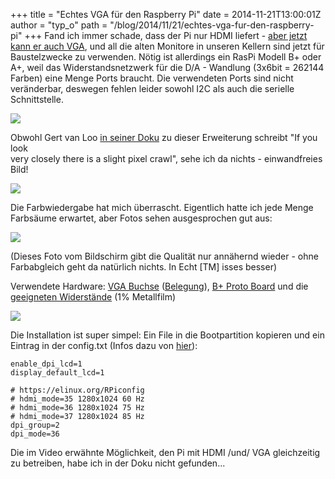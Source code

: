 +++
title = "Echtes VGA  für den Raspberry Pi"
date = 2014-11-21T13:00:01Z
author = "typ_o"
path = "/blog/2014/11/21/echtes-vga-fur-den-raspberry-pi"
+++
Fand ich immer schade, dass der Pi nur HDMI liefert - [aber jetzt kann
er auch VGA](https://www.raspberrypi.org/gert-vga-adapter/), und all die
alten Monitore in unseren Kellern sind jetzt für Baustelzwecke zu
verwenden. Nötig ist allerdings ein RasPi Modell B+ oder A+, weil das
Widerstandsnetzwerk für die D/A - Wandlung (3x6bit = 262144 Farben) eine
Menge Ports braucht. Die verwendeten Ports sind nicht veränderbar,
deswegen fehlen leider sowohl I2C als auch die serielle Schnittstelle.

![](/media/vgapi03.serendipityThumb.jpg)

Obwohl Gert van Loo [in seiner Doku](https://github.com/fenlogic/vga666)
zu dieser Erweiterung schreibt "If you look  
very closely there is a slight pixel crawl", sehe ich da nichts -
einwandfreies Bild\!

![](/media/vgapi00.serendipityThumb.jpg)

Die Farbwiedergabe hat mich überrascht. Eigentlich hatte ich jede Menge
Farbsäume erwartet, aber Fotos sehen ausgesprochen gut aus:

[![](/media/blue.serendipityThumb.JPG)](/media/blue.JPG)

(Dieses Foto vom Bildschirm gibt die Qualität nur annähernd wieder -
ohne Farbabgleich geht da natürlich nichts. In Echt \[TM\] isses
besser)

Verwendete Hardware: [VGA
Buchse](https://www.reichelt.de/High-Density-Steckverbinder/HD-15FW/3//index.html?ACTION=3&GROUPID=3209&ARTICLE=8506&SEARCH=HD%2015FW%20&OFFSET=500&WKID=0&)
([Belegung](https://www.theavguide.co.uk/view_page.php?page=18)), [B+
Proto Board](https://www.watterott.com/de/RPi-Proto-HAT) und die
[geeigneten
Widerstände](https://www.reichelt.de/1-4W-1-/2/index.html?&ACTION=2&LA=3&GROUPID=3074)
(1% Metallfilm)

![](/media/vgapi04.jpg)

Die Installation ist super simpel: Ein File in die Bootpartition
kopieren und ein Eintrag in der config.txt (Infos dazu von
[hier](https://elinux.org/RPiconfig)):

```
enable_dpi_lcd=1
display_default_lcd=1

# https://elinux.org/RPiconfig
# hdmi_mode=35 1280x1024 60 Hz
# hdmi_mode=36 1280x1024 75 Hz
# hdmi_mode=37 1280x1024 85 Hz
dpi_group=2
dpi_mode=36
```

Die im Video erwähnte Möglichkeit, den Pi mit HDMI /und/ VGA
gleichzeitig zu betreiben, habe ich in der Doku nicht gefunden\...
